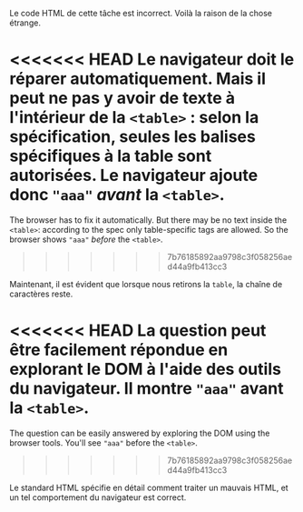 Le code HTML de cette tâche est incorrect. Voilà la raison de la chose étrange.

<<<<<<< HEAD
Le navigateur doit le réparer automatiquement. Mais il peut ne pas y avoir de texte à l'intérieur de la `<table>` : selon la spécification, seules les balises spécifiques à la table sont autorisées. Le navigateur ajoute donc `"aaa"` *avant* la `<table>`.
=======
The browser has to fix it automatically. But there may be no text inside the `<table>`: according to the spec only table-specific tags are allowed. So the browser shows `"aaa"` *before* the `<table>`.
>>>>>>> 7b76185892aa9798c3f058256aed44a9fb413cc3

Maintenant, il est évident que lorsque nous retirons la `table`, la chaîne de caractères reste.

<<<<<<< HEAD
La question peut être facilement répondue en explorant le DOM à l'aide des outils du navigateur. Il montre `"aaa"` avant la `<table>`.
=======
The question can be easily answered by exploring the DOM using the browser tools. You'll see `"aaa"` before the `<table>`.
>>>>>>> 7b76185892aa9798c3f058256aed44a9fb413cc3

Le standard HTML spécifie en détail comment traiter un mauvais HTML, et un tel comportement du navigateur est correct.
